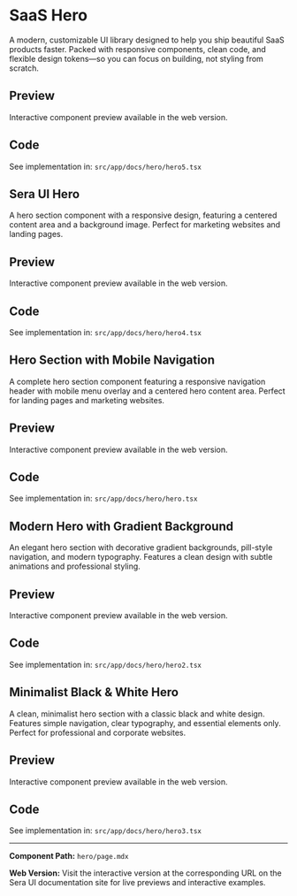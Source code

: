 # SaaS Hero 
A modern, customizable UI library designed to help you ship beautiful SaaS products faster. Packed with responsive components, clean code, and flexible design tokens—so you can focus on building, not styling from scratch.

## Preview

Interactive component preview available in the web version.

## Code

See implementation in: `src/app/docs/hero/hero5.tsx`

##  Sera UI Hero
A hero section component with a responsive design, featuring a centered content area and a background image. Perfect for marketing websites and landing pages.

## Preview

Interactive component preview available in the web version.

## Code

See implementation in: `src/app/docs/hero/hero4.tsx`

## Hero Section with Mobile Navigation

A complete hero section component featuring a responsive navigation header with mobile menu overlay and a centered hero content area. Perfect for landing pages and marketing websites.

## Preview

Interactive component preview available in the web version.

## Code

See implementation in: `src/app/docs/hero/hero.tsx`

## Modern Hero with Gradient Background

An elegant hero section with decorative gradient backgrounds, pill-style navigation, and modern typography. Features a clean design with subtle animations and professional styling.

## Preview

Interactive component preview available in the web version.

## Code

See implementation in: `src/app/docs/hero/hero2.tsx`

## Minimalist Black & White Hero

A clean, minimalist hero section with a classic black and white design. Features simple navigation, clear typography, and essential elements only. Perfect for professional and corporate websites.

## Preview

Interactive component preview available in the web version.

## Code

See implementation in: `src/app/docs/hero/hero3.tsx`

---

**Component Path:** `hero/page.mdx`

**Web Version:** Visit the interactive version at the corresponding URL on the Sera UI documentation site for live previews and interactive examples.
